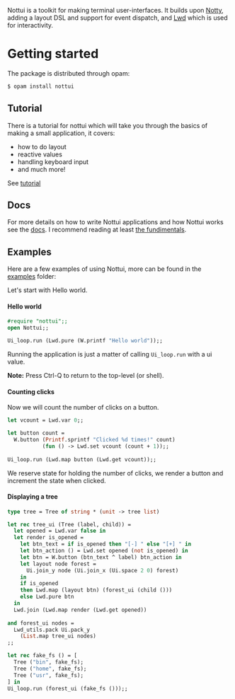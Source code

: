 Nottui is a toolkit for making terminal user-interfaces.
It builds upon [Notty](https://github.com/pqwy/notty/), adding a layout DSL and support for event dispatch,
and [Lwd](https://github.com/let-def/lwd) which is used for interactivity.

# Getting started

The package is distributed through opam: 

```bash
$ opam install nottui
```

## Tutorial
There is a tutorial for nottui which will take you through the basics of making a small application, it covers: 
- how to do layout 
- reactive values
- handling keyboard input 
- and much more!

See [tutorial](tutorial/hackernews/bin/tutorial.md)
## Docs
For more details on how to write Nottui applications and how Nottui works see the [docs](docs/).
I recommend reading at least [the fundimentals](docs/fundimentals.md).
## Examples

Here are a few examples of using Nottui, more can be found in the [examples](examples/) folder:

Let's start with Hello world.

#### Hello world

```ocaml
#require "nottui";;
open Nottui;;

Ui_loop.run (Lwd.pure (W.printf "Hello world"));;
```

Running the application is just a matter of calling `Ui_loop.run` with a ui
value.

**Note:** Press Ctrl-Q to return to the top-level (or shell).

#### Counting clicks

Now we will count the number of clicks on a button.

```ocaml
let vcount = Lwd.var 0;;

let button count = 
  W.button (Printf.sprintf "Clicked %d times!" count)
           (fun () -> Lwd.set vcount (count + 1));;
  
Ui_loop.run (Lwd.map button (Lwd.get vcount));;
```

We reserve state for holding the number of clicks, we render a button and
increment the state when clicked.

#### Displaying a tree

```ocaml
type tree = Tree of string * (unit -> tree list)

let rec tree_ui (Tree (label, child)) =
  let opened = Lwd.var false in
  let render is_opened =
    let btn_text = if is_opened then "[-] " else "[+] " in
    let btn_action () = Lwd.set opened (not is_opened) in
    let btn = W.button (btn_text ^ label) btn_action in
    let layout node forest =
      Ui.join_y node (Ui.join_x (Ui.space 2 0) forest) 
    in
    if is_opened 
    then Lwd.map (layout btn) (forest_ui (child ()))
    else Lwd.pure btn
  in
  Lwd.join (Lwd.map render (Lwd.get opened))
  
and forest_ui nodes = 
  Lwd_utils.pack Ui.pack_y 
    (List.map tree_ui nodes)
;;

let rec fake_fs () = [
  Tree ("bin", fake_fs);
  Tree ("home", fake_fs);
  Tree ("usr", fake_fs);
] in
Ui_loop.run (forest_ui (fake_fs ()));;
```
